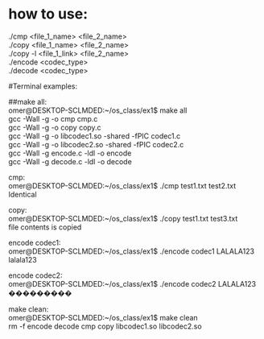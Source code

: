 # how to use:

./cmp <file_1_name> <file_2_name> <br />
./copy <file_1_name> <file_2_name> <br />
./copy -l <file_1_link> <file_2_name> <br />
./encode <codec_type> <message> <br />
./decode <codec_type> <message> <br />





#Terminal examples: 

##make all:<br />
omer@DESKTOP-SCLMDED:~/os_class/ex1$ make all<br />
gcc -Wall -g -o cmp cmp.c<br />
gcc -Wall -g -o copy copy.c<br />
gcc -Wall -g -o libcodec1.so -shared -fPIC codec1.c<br />
gcc -Wall -g -o libcodec2.so -shared -fPIC codec2.c<br />
gcc -Wall -g encode.c -ldl -o encode<br />
gcc -Wall -g decode.c -ldl -o decode<br />


cmp:<br />
omer@DESKTOP-SCLMDED:~/os_class/ex1$ ./cmp test1.txt test2.txt<br />
Identical<br />


copy:<br />
omer@DESKTOP-SCLMDED:~/os_class/ex1$ ./copy test1.txt test3.txt<br />
file contents is copied<br />


encode codec1:<br />
omer@DESKTOP-SCLMDED:~/os_class/ex1$ ./encode codec1 LALALA123<br />
lalala123<br />


encode codec2:<br />
omer@DESKTOP-SCLMDED:~/os_class/ex1$ ./encode codec2 LALALA123<br />
���������<br />


make clean:<br />
omer@DESKTOP-SCLMDED:~/os_class/ex1$ make clean<br />
rm -f encode decode cmp copy libcodec1.so libcodec2.so<br />
